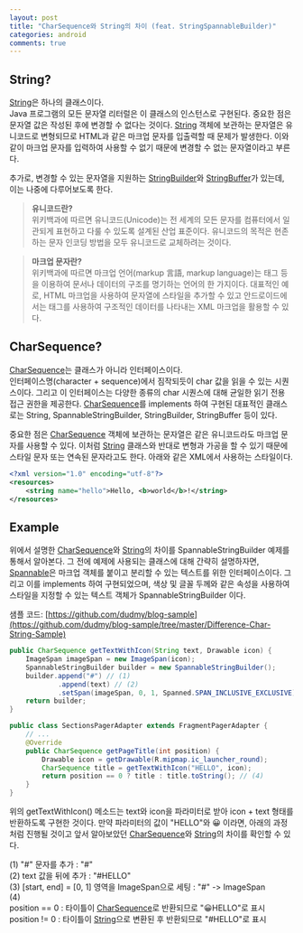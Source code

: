 ```yaml
---
layout: post
title: "CharSequence와 String의 차이 (feat. StringSpannableBuilder)"
categories: android
comments: true
---
```


## String?

[String][str]은 하나의 클래스이다.  
Java 프로그램의 모든 문자열 리터럴은 이 클래스의 인스턴스로 구현된다. 중요한 점은 문자열 값은 작성된 후에 변경할 수 없다는 것이다. [String][str] 객체에 보관하는 문자열은 유니코드로 변형되므로 HTML과 같은 마크업 문자를 입출력할 때 문제가 발생한다. 이와 같이 마크업 문자를 입력하여 사용할 수 없기 때문에 변경할 수 없는 문자열이라고 부른다. 

추가로, 변경할 수 있는 문자열을 지원하는 [StringBuilder](https://developer.android.com/reference/java/lang/StringBuilder.html)와 [StringBuffer](https://developer.android.com/reference/java/lang/StringBuffer.html)가 있는데, 이는 나중에 다루어보도록 한다.

> **유니코드란?**  
> 위키백과에 따르면 유니코드(Unicode)는 전 세계의 모든 문자를 컴퓨터에서 일관되게 표현하고 다룰 수 있도록 설계된 산업 표준이다. 유니코드의 목적은 현존하는 문자 인코딩 방법을 모두 유니코드로 교체하려는 것이다.

> **마크업 문자란?**  
> 위키백과에 따르면 마크업 언어(markup 言語, markup language)는 태그 등을 이용하여 문서나 데이터의 구조를 명기하는 언어의 한 가지이다. 대표적인 예로, HTML 마크업을 사용하여 문자열에 스타일을 추가할 수 있고 안드로이드에서는 태그를 사용하여 구조적인 데이터를 나타내는 XML 마크업을 활용할 수 있다.

## CharSequence?

[CharSequence][char]는 클래스가 아니라 인터페이스이다.  
인터페이스명(character + sequence)에서 짐작되듯이 char 값을 읽을 수 있는 시퀀스이다. 그리고 이 인터페이스는 다양한 종류의 char 시퀀스에 대해 균일한 읽기 전용 접근 권한을 제공한다. [CharSequence][char]를 implements 하여 구현된 대표적인 클래스로는 String, SpannableStringBuilder, StringBuilder, StringBuffer 등이 있다.

중요한 점은 [CharSequence][char] 객체에 보관하는 문자열은 같은 유니코드라도 마크업 문자를 사용할 수 있다. 이처럼 [String][str] 클래스와 반대로 변형과 가공을 할 수 있기 때문에 스타일 문자 또는 연속된 문자라고도 한다. 아래와 같은 XML에서 사용하는 스타일이다.

```xml
<?xml version="1.0" encoding="utf-8"?>
<resources>
    <string name="hello">Hello, <b>world</b>!</string>
</resources>
```

## Example

위에서 설명한 [CharSequence][char]와 [String][str]의 차이를 SpannableStringBuilder 예제를 통해서 알아본다. 그 전에 예제에 사용되는 클래스에 대해 간략히 설명하자면, [Spannable](https://developer.android.com/reference/android/text/Spannable.html)은 마크업 객체를 붙이고 분리할 수 있는 텍스트를 위한 인터페이스이다. 그리고 이를 implements 하여 구현되었으며, 색상 및 글꼴 두께와 같은 속성을 사용하여 스타일을 지정할 수 있는 텍스트 객체가 SpannableStringBuilder 이다.

샘플 코드: [https://github.com/dudmy/blog-sample](https://github.com/dudmy/blog-sample/tree/master/Difference-Char-String-Sample) 

```java
public CharSequence getTextWithIcon(String text, Drawable icon) {
    ImageSpan imageSpan = new ImageSpan(icon);
    SpannableStringBuilder builder = new SpannableStringBuilder();
    builder.append("#") // (1)
            .append(text) // (2)
            .setSpan(imageSpan, 0, 1, Spanned.SPAN_INCLUSIVE_EXCLUSIVE); // (3)
    return builder;
}

public class SectionsPagerAdapter extends FragmentPagerAdapter {
    // ...
    @Override
    public CharSequence getPageTitle(int position) {
        Drawable icon = getDrawable(R.mipmap.ic_launcher_round);
        CharSequence title = getTextWithIcon("HELLO", icon);
        return position == 0 ? title : title.toString(); // (4)
    }
}
```

위의 getTextWithIcon() 메소드는 text와 icon을 파라미터로 받아 icon + text 형태를 반환하도록 구현한 것이다. 만약 파라미터의 값이 "HELLO"와 😀 이라면, 아래의 과정처럼 진행될 것이고 앞서 알아보았던 [CharSequence][char]와 [String][str]의 차이를 확인할 수 있다.

(1) "#" 문자를 추가 : "#"  
(2) text 값을 뒤에 추가 : "#HELLO"  
(3) [start, end] = [0, 1] 영역을 ImageSpan으로 세팅 : "#" -> ImageSpan  
(4)  
position == 0 : 타이틀이 [CharSequence][char]로 반환되므로 "😀HELLO"로 표시  
position != 0 : 타이틀이 [String][str]으로 변환된 후 반환되므로 "#HELLO"로 표시


[char]: https://developer.android.com/reference/java/lang/CharSequence.html
[str]: https://developer.android.com/reference/java/lang/String.html
